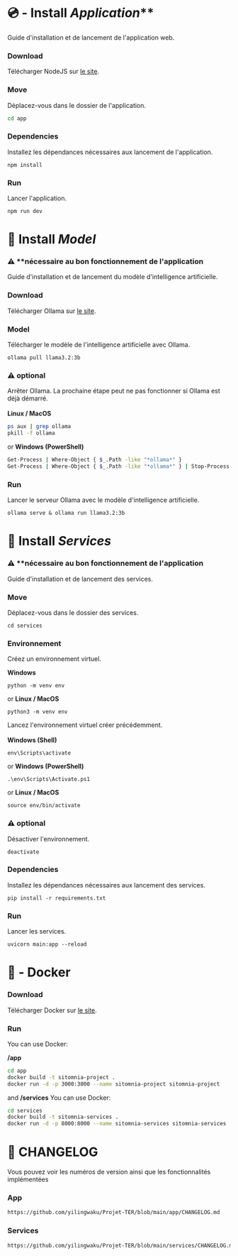 # 💿 - Install *Application***
Guide d'installation et de lancement de l'application web.

### Download
Télécharger NodeJS sur [le site](https://nodejs.org/fr).

### Move
Déplacez-vous dans le dossier de l'application.
```bash
cd app
```

### Dependencies
Installez les dépendances nécessaires aux lancement de l'application.
```
npm install
```

### Run
Lancer l'application.
```
npm run dev
```

# 📀 Install *Model*
### ⚠️ **nécessaire au bon fonctionnement de l'application
Guide d'installation et de lancement du modèle d'intelligence artificielle.

### Download
Télécharger Ollama sur [le site](https://ollama.com/).

### Model
Télécharger le modèle de l'intelligence artificielle avec Ollama.
```
ollama pull llama3.2:3b
```
### ⚠️ optional
Arrêter Ollama. La prochaine étape peut ne pas fonctionner si Ollama est déjà démarré.<br><br>
**Linux / MacOS**
```bash
ps aux | grep ollama
pkill -f ollama
```
or **Windows (PowerShell)**
```bash
Get-Process | Where-Object { $_.Path -like "*ollama*" }
Get-Process | Where-Object { $_.Path -like "*ollama*" } | Stop-Process
```

### Run
Lancer le serveur Ollama avec le modèle d'intelligence artificielle.
```
ollama serve & ollama run llama3.2:3b
```

# 📀 Install *Services*
### ⚠️ **nécessaire au bon fonctionnement de l'application
Guide d'installation et de lancement des services.

### Move
Déplacez-vous dans le dossier des services.
```
cd services
```

### Environnement
Créez un environnement virtuel.

**Windows**
```
python -m venv env
```
or **Linux / MacOS**
```
python3 -m venv env
```

Lancez l'environnement virtuel créer précédemment.<br><br>
**Windows (Shell)**
```
env\Scripts\activate
```
or **Windows (PowerShell)**
```
.\env\Scripts\Activate.ps1
```
or **Linux / MacOS**
```
source env/bin/activate
```

### ⚠️ optional
Désactiver l'environnement.
```
deactivate
```

### Dependencies
Installez les dépendances nécessaires aux lancement des services.
```
pip install -r requirements.txt
```

### Run
Lancer les services.
```
uvicorn main:app --reload
```

# 🐋 - Docker
### Download
Télécharger Docker sur [le site](https://www.docker.com/get-started/).

### Run
You can use Docker:

**/app**
```bash
cd app
docker build -t sitomnia-project .
docker run -d -p 3000:3000 --name sitomnia-project sitomnia-project
```
and **/services**
You can use Docker:
```bash
cd services
docker build -t sitomnia-services .
docker run -d -p 8000:8000 --name sitomnia-services sitomnia-services
```

# 🔧 CHANGELOG
Vous pouvez voir les numéros de version ainsi que les fonctionnalités implémentées

### App
```bash
https://github.com/yilingwaku/Projet-TER/blob/main/app/CHANGELOG.md
```

### Services
```bash
https://github.com/yilingwaku/Projet-TER/blob/main/services/CHANGELOG.md
```
